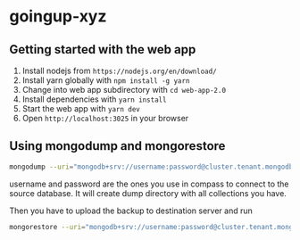 # goingup-xyz

## Getting started with the web app
1. Install nodejs from `https://nodejs.org/en/download/`
2. Install yarn globally with `npm install -g yarn`
3. Change into web app subdirectory with `cd web-app-2.0`
4. Install dependencies with `yarn install`
5. Start the web app with `yarn dev`
6. Open `http://localhost:3025` in your browser


## Using mongodump and mongorestore
```bash
mongodump --uri="mongodb+srv://username:password@cluster.tenant.mongodb.net/database"
```
username and password are the ones you use in compass to connect to the source database.
It will create dump directory with all collections you have.

Then you have to upload the backup to destination server and run
```bash
mongorestore --uri="mongodb+srv://username:password@cluster.tenant.mongodb.net/database" dump/
```